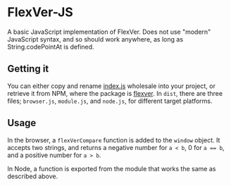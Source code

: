 # FlexVer-JS

A basic JavaScript implementation of FlexVer. Does not use "modern" JavaScript syntax, and so should
work anywhere, as long as String.codePointAt is defined.

## Getting it

You can either copy and rename [index.js](index.js) wholesale into your project, or retrieve it from
NPM, where the package is [flexver](https://www.npmjs.com/package/flexver). In `dist`, there are
three files; `browser.js`, `module.js`, and `node.js`, for different target platforms.

## Usage

In the browser, a `flexVerCompare` function is added to the `window` object. It accepts two strings,
and returns a negative number for `a < b`, 0 for `a == b`, and a positive number for `a > b`.

In Node, a function is exported from the module that works the same as described above.
